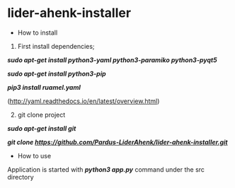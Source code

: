 # lider-ahenk-installer

* How to install

1) First install dependencies;

***sudo apt-get install python3-yaml python3-paramiko python3-pyqt5***

***sudo apt-get install python3-pip***

***pip3 install ruamel.yaml***

(http://yaml.readthedocs.io/en/latest/overview.html)

2) git clone project

***sudo apt-get install git***

***git clone https://github.com/Pardus-LiderAhenk/lider-ahenk-installer.git***

* How to use

Application is started with ***python3 app.py*** command under the src directory
